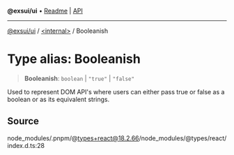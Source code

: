 **@exsui/ui** • [Readme](../../README.md) \| [API](../../globals.md)

***

[@exsui/ui](../../README.md) / [\<internal\>](../README.md) / Booleanish

# Type alias: Booleanish

> **Booleanish**: `boolean` \| `"true"` \| `"false"`

Used to represent DOM API's where users can either pass
true or false as a boolean or as its equivalent strings.

## Source

node\_modules/.pnpm/@types+react@18.2.66/node\_modules/@types/react/index.d.ts:28
